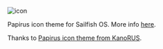 ![icon](https://raw.github.com/dfstorm/harbour-themepack-papirus/master/papirus.png)

Papirus icon theme for Sailfish OS. More info [here](https://github.com/fravaccaro/themepacksupport-sailfishos/wiki/Get-started).

Thanks to [Papirus icon theme from KanoRUS](http://kanorus.deviantart.com/art/Papirus-icon-theme-539033710).
